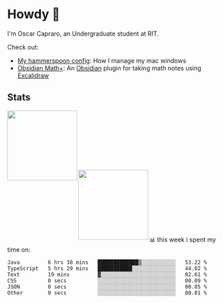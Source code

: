 # Howdy :wave:
I'm Oscar Capraro, an Undergraduate student at RIT.


Check out:
- [My hammerspoon config](https://github.com/ocapraro/.hammerspoon): How I manage my mac windows
- [Obsidian Math+](https://github.com/ocapraro/obsidian-math-plus): An [Obsidian](https://obsidian.md/) plugin for taking math notes using [Excalidraw](https://github.com/excalidraw/excalidraw)

## Stats

<div width="100%"><a href="https://github.com/anuraghazra/github-readme-stats">
<img align="left" height="160em" src="https://github-readme-stats.vercel.app/api?username=ocapraro&show_icons=true&theme=dark&count_private=true" />
<br><br><br><br><br><br><br><br>
<img align="left" height="160em" src="https://github-readme-stats.vercel.app/api/top-langs/?username=ocapraro&theme=dark&layout=compact&count_private=true" />
</a></div>

<br><br><br><br><br><br><br><br>
📊 this week i spent my time on:
<!--START_SECTION:waka-->

```text
Java         6 hrs 38 mins   █████████████▒░░░░░░░░░░░   53.22 %
TypeScript   5 hrs 29 mins   ███████████░░░░░░░░░░░░░░   44.02 %
Text         19 mins         ▓░░░░░░░░░░░░░░░░░░░░░░░░   02.61 %
CSS          0 secs          ░░░░░░░░░░░░░░░░░░░░░░░░░   00.09 %
JSON         0 secs          ░░░░░░░░░░░░░░░░░░░░░░░░░   00.05 %
Other        0 secs          ░░░░░░░░░░░░░░░░░░░░░░░░░   00.01 %
```

<!--END_SECTION:waka-->
